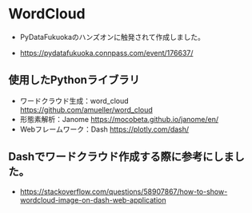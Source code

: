 # WordCloud

- PyDataFukuokaのハンズオンに触発されて作成しました。

 - https://pydatafukuoka.connpass.com/event/176637/

## 使用したPythonライブラリ

- ワードクラウド生成：word_cloud https://github.com/amueller/word_cloud
- 形態素解析：Janome https://mocobeta.github.io/janome/en/
- Webフレームワーク：Dash https://plotly.com/dash/

## Dashでワードクラウド作成する際に参考にしました。

- https://stackoverflow.com/questions/58907867/how-to-show-wordcloud-image-on-dash-web-application
